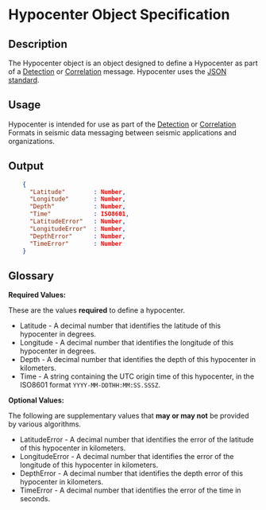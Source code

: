 # Hypocenter Object Specification

## Description

The Hypocenter object is an object designed to define a Hypocenter as part of a [Detection](Detection.md) or [Correlation](Correlation.md) message.  Hypocenter uses the [JSON standard](http://www.json.org).


## Usage

Hypocenter is intended for use as part of the [Detection](Detection.md) or [Correlation](Correlation.md)  Formats in seismic data messaging between seismic applications and organizations.

## Output

```json
    {
      "Latitude"        : Number,
      "Longitude"       : Number,
      "Depth"           : Number,
      "Time"            : ISO8601,
      "LatitudeError"   : Number,
      "LongitudeError"  : Number,
      "DepthError"      : Number,
      "TimeError"       : Number
    }
```

## Glossary

**Required Values:**

These are the values **required** to define a hypocenter.

* Latitude - A decimal number that identifies the latitude of this hypocenter in degrees.
* Longitude - A decimal number that identifies the longitude of this hypocenter in degrees.
* Depth - A decimal number that identifies the depth of this hypocenter in kilometers.
* Time - A string containing the UTC origin time of this hypocenter, in the ISO8601 format `YYYY-MM-DDTHH:MM:SS.SSSZ`.

**Optional Values:**

The following are supplementary values that **may or may not** be provided by
various algorithms.

* LatitudeError - A decimal number that identifies the error of the latitude of this hypocenter in kilometers.
* LongitudeError - A decimal number that identifies the error of the longitude of this hypocenter in kilometers.
* DepthError - A decimal number that identifies the depth error of this hypocenter in kilometers.
* TimeError - A decimal number that identifies the error of the time in seconds.
